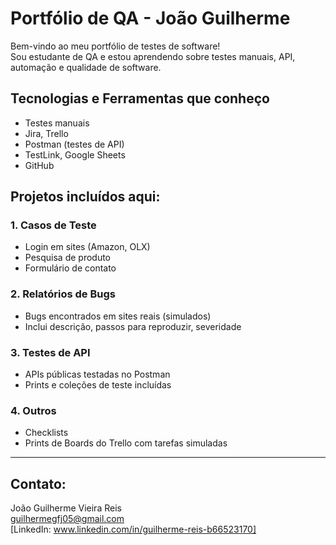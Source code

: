# Portfólio de QA - João Guilherme 

Bem-vindo ao meu portfólio de testes de software!  
Sou estudante de QA e estou aprendendo sobre testes manuais, API, automação e qualidade de software.

## Tecnologias e Ferramentas que conheço
- Testes manuais
- Jira, Trello
- Postman (testes de API)
- TestLink, Google Sheets
- GitHub

## Projetos incluídos aqui:
### 1. Casos de Teste
- Login em sites (Amazon, OLX)
- Pesquisa de produto
- Formulário de contato

### 2. Relatórios de Bugs
- Bugs encontrados em sites reais (simulados)
- Inclui descrição, passos para reproduzir, severidade

### 3. Testes de API
- APIs públicas testadas no Postman
- Prints e coleções de teste incluídas

### 4. Outros
- Checklists
- Prints de Boards do Trello com tarefas simuladas

---

## Contato:
João Guilherme Vieira Reis  
guilhermegfj05@gmail.com  
[LinkedIn: www.linkedin.com/in/guilherme-reis-b66523170]
